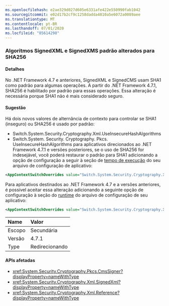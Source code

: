 ```yaml
---
ms.openlocfilehash: e2ae329d027d605e6331afe422e550990fab1042
ms.sourcegitcommit: e02d17b2cf9c1258dadda4810a5e6072a0089aee
ms.translationtype: MT
ms.contentlocale: pt-BR
ms.lasthandoff: 07/01/2020
ms.locfileid: "85614298"
---
```

### <a name="default-signedxml-and-signedxms-algorithms-changed-to-sha256"></a>Algoritmos SignedXML e SignedXMS padrão alterados para SHA256

#### <a name="details"></a>Detalhes

No .NET Framework 4.7 e anteriores, SignedXML e SignedCMS usam SHA1 como padrão para algumas operações. A partir do .NET Framework 4.7.1, SHA256 é habilitado por padrão para essas operações. Essa alteração é necessária porque SHA1 não é mais considerado seguro.

#### <a name="suggestion"></a>Sugestão

Há dois novos valores de alternância de contexto para controlar se SHA1 (inseguro) ou SHA256 é usado por padrão:

- Switch.System.Security.Cryptography.Xml.UseInsecureHashAlgorithms
- Switch.System. Security. Cryptography. Pkcs. UseInsecureHashAlgorithms para aplicativos direcionados ao .NET Framework 4.7.1 e versões posteriores, se o uso de SHA256 for indesejável, você poderá restaurar o padrão para SHA1 adicionando a opção de configuração a seguir à seção de [tempo de execução](~/docs/framework/configure-apps/file-schema/runtime/runtime-element.md) do seu arquivo de configuração de aplicativo:

```xml
<AppContextSwitchOverrides value="Switch.System.Security.Cryptography.Xml.UseInsecureHashAlgorithms=true;Switch.System.Security.Cryptography.Pkcs.UseInsecureHashAlgorithms=true" />
```

Para aplicativos destinados ao .NET Framework 4.7 e a versões anteriores, é possível aceitar essa alteração adicionando a seguinte opção de configuração à seção do [runtime](~/docs/framework/configure-apps/file-schema/runtime/runtime-element.md) do arquivo de configuração de seu aplicativo:

```xml
<AppContextSwitchOverrides value="Switch.System.Security.Cryptography.Xml.UseInsecureHashAlgorithms=false;Switch.System.Security.Cryptography.Pkcs.UseInsecureHashAlgorithms=false" />
```

| Name    | Valor       |
|:--------|:------------|
| Escopo   | Secundária       |
| Versão | 4.7.1       |
| Type    | Redirecionando |

#### <a name="affected-apis"></a>APIs afetadas

- <xref:System.Security.Cryptography.Pkcs.CmsSigner?displayProperty=nameWithType>
- <xref:System.Security.Cryptography.Xml.SignedXml?displayProperty=nameWithType>
- <xref:System.Security.Cryptography.Xml.Reference?displayProperty=nameWithType>

